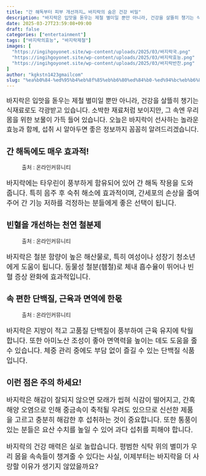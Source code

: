 ```yaml
---
title: "간 해독부터 피부 개선까지… 바지락의 숨은 건강 비밀"
description: "바지락은 입맛을 돋우는 제철 별미일 뿐만 아니라, 건강을 살뜰히 챙기는 식재료로도 각광받고 있습니다. 소박한 재료처럼 보이지만, 그 속엔 우리 몸을 위한 보물이 가득 들어 있습니다. 오늘은 바지락이 선사하는 놀라운 효능과 함께, 섭취 시 알아두면 좋은 정보까지 꼼꼼히 "
date: 2025-03-27T23:59:08+09:00
draft: false
categories: ["entertainment"]
tags: ["바지락의효능", "바지락제철"]
images: [
  "https://ingihgoyonet.site/wp-content/uploads/2025/03/바지락국.png"
  "https://ingihgoyonet.site/wp-content/uploads/2025/03/바지락효능.png"
  "https://ingihgoyonet.site/wp-content/uploads/2025/03/바지락반찬.png"
]
author: "kgkstn1423gmailcom"
slug: "%ea%b0%84-%ed%95%b4%eb%8f%85%eb%b6%80%ed%84%b0-%ed%94%bc%eb%b6%80-%ea%b0%9c%ec%84%a0%ea%b9%8c%ec%a7%80-%eb%b0%94%ec%a7%80%eb%9d%bd%ec%9d%98-%ec%88%a8%ec%9d%80-%ea%b1%b4%ea%b0%95-%eb%b9%84"
---
```


<p style="font-size:17px">바지락은 입맛을 돋우는 제철 별미일 뿐만 아니라, 건강을 살뜰히 챙기는 식재료로도 각광받고 있습니다. 소박한 재료처럼 보이지만, 그 속엔 우리 몸을 위한 보물이 가득 들어 있습니다. 오늘은 바지락이 선사하는 놀라운 효능과 함께, 섭취 시 알아두면 좋은 정보까지 꼼꼼히 알려드리겠습니다.</p> <h2 >간 해독에도 매우 효과적!</h2> <figure ><img src="https://ingihgoyonet.site/wp-content/uploads/2025/03/바지락국.png" alt="" style="aspect-ratio:16/9;object-fit:cover"/><figcaption >출처 : 온라인커뮤니티</figcaption></figure> <p style="font-size:18px">바지락에는 타우린이 풍부하게 함유되어 있어 간 해독 작용을 도와줍니다. 특히 음주 후 숙취 해소에 효과적이며, 간세포의 손상을 줄여주어 간 기능 저하를 걱정하는 분들에게 좋은 선택이 됩니다.</p> <h2 >빈혈을 개선하는 천연 철분제</h2> <figure ><img src="https://ingihgoyonet.site/wp-content/uploads/2025/03/바지락효능.png" alt="" /><figcaption >출처 : 온라인커뮤니티</figcaption></figure> <p style="font-size:18px">바지락은 철분 함량이 높은 해산물로, 특히 여성이나 성장기 청소년에게 도움이 됩니다. 동물성 철분(헴철)로 체내 흡수율이 뛰어나 빈혈 증상 완화에 효과적입니다.</p> <h2 >속 편한 단백질, 근육과 면역에 한몫</h2> <figure ><img src="https://ingihgoyonet.site/wp-content/uploads/2025/03/바지락반찬.png" alt="" style="aspect-ratio:16/9;object-fit:cover"/><figcaption >출처 : 온라인커뮤니티</figcaption></figure> <p style="font-size:18px">바지락은 지방이 적고 고품질 단백질이 풍부하여 근육 유지에 탁월합니다. 또한 아미노산 조성이 좋아 면역력을 높이는 데도 도움을 줄 수 있습니다. 체중 관리 중에도 부담 없이 즐길 수 있는 단백질 식품입니다.</p> <h2 >이런 점은 주의 하세요!</h2> <p style="font-size:18px">바지락은 해감이 잘되지 않으면 모래가 씹혀 식감이 떨어지고, 간혹 해양 오염으로 인해 중금속이 축적될 우려도 있으므로 신선한 제품을 고르고 충분히 해감한 후 섭취하는 것이 중요합니다. 또한 통풍이 있는 분들은 요산 수치를 높일 수 있어 과다 섭취를 피해야 합니다.</p> <p style="font-size:18px">바지락의 건강 매력은 실로 놀랍습니다. 평범한 식탁 위의 별미가 우리 몸을 속속들이 챙겨줄 수 있다는 사실, 이제부터는 바지락을 더 사랑할 이유가 생기지 않았을까요? </p>